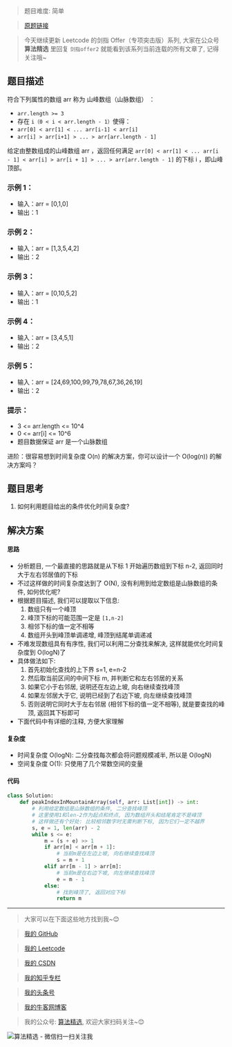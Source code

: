 > 题目难度: 简单

> [原题链接](https://leetcode.cn/problems/B1IidL/)

> 今天继续更新 Leetcode 的剑指 Offer（专项突击版）系列, 大家在公众号 **算法精选** 里回复 `剑指offer2` 就能看到该系列当前连载的所有文章了, 记得关注哦~

## 题目描述

符合下列属性的数组 arr 称为 山峰数组（山脉数组） ：

- `arr.length >= 3`
- 存在 `i（0 < i < arr.length - 1）`使得：
- `arr[0] < arr[1] < ... arr[i-1] < arr[i]`
- `arr[i] > arr[i+1] > ... > arr[arr.length - 1]`

给定由整数组成的山峰数组 arr ，返回任何满足 `arr[0] < arr[1] < ... arr[i - 1] < arr[i] > arr[i + 1] > ... > arr[arr.length - 1]` 的下标 i ，即山峰顶部。

### 示例 1：

- 输入：arr = [0,1,0]
- 输出：1

### 示例 2：

- 输入：arr = [1,3,5,4,2]
- 输出：2

### 示例 3：

- 输入：arr = [0,10,5,2]
- 输出：1

### 示例 4：

- 输入：arr = [3,4,5,1]
- 输出：2

### 示例 5：

- 输入：arr = [24,69,100,99,79,78,67,36,26,19]
- 输出：2

### 提示：

- 3 <= arr.length <= 10^4
- 0 <= arr[i] <= 10^6
- 题目数据保证 arr 是一个山脉数组

进阶：很容易想到时间复杂度 O(n) 的解决方案，你可以设计一个 O(log(n)) 的解决方案吗？

## 题目思考

1. 如何利用题目给出的条件优化时间复杂度?

## 解决方案

#### 思路

- 分析题目, 一个最直接的思路就是从下标 1 开始遍历数组到下标 n-2, 返回同时大于左右邻居值的下标
- 不过这样做的时间复杂度达到了 O(N), 没有利用到给定数组是山脉数组的条件, 如何优化呢?
- 根据题目描述, 我们可以提取以下信息:
  1. 数组只有一个峰顶
  2. 峰顶下标的可能范围一定是 `[1,n-2]`
  3. 相邻下标的值一定不相等
  4. 数组开头到峰顶单调递增, 峰顶到结尾单调递减
- 不难发现数组具有有序性, 我们可以利用二分查找来解决, 这样就能优化时间复杂度到 O(logN)了
- 具体做法如下:
  1. 首先初始化查找的上下界 s=1, e=n-2
  2. 然后取当前区间的中间下标 m, 并判断它和左右邻居的关系
  3. 如果它小于右邻居, 说明还在左边上坡, 向右继续查找峰顶
  4. 如果左邻居大于它, 说明已经到了右边下坡, 向左继续查找峰顶
  5. 否则说明它同时大于左右邻居 (相邻下标的值一定不相等), 就是要查找的峰顶, 返回其下标即可
- 下面代码中有详细的注释, 方便大家理解

#### 复杂度

- 时间复杂度 O(logN): 二分查找每次都会将问题规模减半, 所以是 O(logN)
- 空间复杂度 O(1): 只使用了几个常数空间的变量

#### 代码

```python
class Solution:
    def peakIndexInMountainArray(self, arr: List[int]) -> int:
        # 利用给定数组是山脉数组的条件, 二分查找峰顶
        # 这里使用1和len-2作为起点和终点, 因为数组开头和结尾肯定不是峰顶
        # 这样做还有个好处: 比较相邻数字时无需判断下标, 因为它们一定不越界
        s, e = 1, len(arr) - 2
        while s <= e:
            m = (s + e) >> 1
            if arr[m] < arr[m + 1]:
                # 当前m是在左边上坡, 向右继续查找峰顶
                s = m + 1
            elif arr[m - 1] > arr[m]:
                # 当前m是在右边下坡, 向左继续查找峰顶
                e = m - 1
            else:
                # 找到峰顶了, 返回对应下标
                return m
```

---

> 大家可以在下面这些地方找到我~😊

> [我的 GitHub](https://github.com/zjulyx)

> [我的 Leetcode](https://leetcode-cn.com/u/suibianfahui/)

> [我的 CSDN](https://me.csdn.net/zjulyx1993)

> [我的知乎专栏](https://zhuanlan.zhihu.com/c_1242508721932464128)

> [我的头条号](https://www.toutiao.com/c/user/1090304683804520/#mid=1671643017345028)

> [我的牛客网博客](https://blog.nowcoder.net/zjulyx)

> 我的公众号: [算法精选](https://mp.weixin.qq.com/s?__biz=MzA5MDk1MjI5MA==&mid=2247484158&idx=1&sn=90176bac32cf7af40e4074c721fd8a95&chksm=900285f3a7750ce5a068c9c9773781461819633f2fd60533732637ec9520c908371ebc218d49&scene=178&cur_album_id=1386231241346859009#rd), 欢迎大家扫码关注~😊

![算法精选 - 微信扫一扫关注我](https://pic1.zhimg.com/80/v2-7c988a7b35886df51596ef23616764ac_1440w.jpg)
